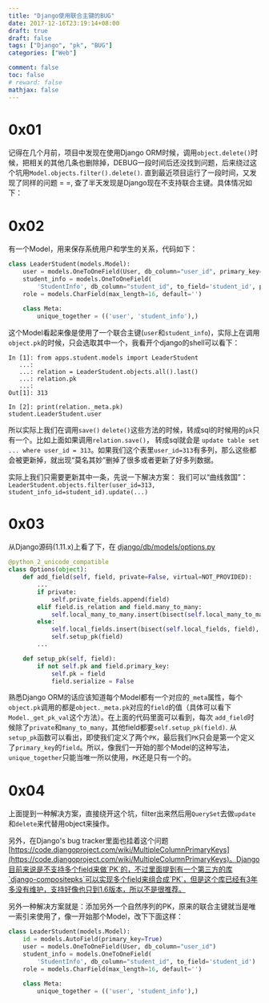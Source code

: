 ```yaml
---
title: "Django使用联合主键的BUG"
date: 2017-12-16T23:19:14+08:00
draft: true
draft: false
tags: ["Django", "pk", "BUG"]
categories: ["Web"]

comment: false
toc: false
# reward: false
mathjax: false
---
```



# 0x01

记得在几个月前，项目中发现在使用Django ORM时候，调用`object.delete()`时候，把相关的其他几条也删除掉，DEBUG一段时间后还没找到问题，后来绕过这个坑用`Model.objects.filter().delete()`. 直到最近项目运行了一段时间，又发现了同样的问题 = =, 查了半天发现是Django现在不支持联合主键。具体情况如下：


# 0x02

有一个Model，用来保存系统用户和学生的关系，代码如下：
```python
class LeaderStudent(models.Model):
    user = models.OneToOneField(User, db_column="user_id", primary_key=True)
    student_info = models.OneToOneField(
        'StudentInfo', db_column="student_id", to_field='student_id', primary_key=True, )
    role = models.CharField(max_length=16, default='')

    class Meta:
        unique_together = (('user', 'student_info'),)
```
这个Model看起来像是使用了一个联合主键(`user`和`student_info`)，实际上在调用`object.pk`的时候，只会选取其中一个，我看开个django的shell可以看下：
```
In [1]: from apps.student.models import LeaderStudent
   ...: 
   ...: relation = LeaderStudent.objects.all().last()
   ...: relation.pk
   ...: 
Out[1]: 313

In [2]: print(relation._meta.pk)
student.LeaderStudent.user
```
所以实际上我们在调用`save()` `delete()`这些方法的时候，转成sql的时候用的`pk`只有一个。比如上面如果调用`relation.save()`， 转成sql就会是 `update table set ... where user_id = 313`。如果我们这个表里`user_id=313`有多列，那么这些都会被更新掉，就出现“莫名其妙”删掉了很多或者更新了好多列数据。

实际上我们只需要更新其中一条，先说一下解决方案： 
我们可以“曲线救国”： `LeaderStudent.objects.filter(user_id=313, student_info_id=student_id).update(...)`


# 0x03

从Django源码(1.11.x)上看了下，在 [django/db/models/options.py](https://github.com/django/django/blob/stable/1.11.x/django/db/models/options.py#L278)
```python
@python_2_unicode_compatible
class Options(object):
    def add_field(self, field, private=False, virtual=NOT_PROVIDED):
        ...
        if private:
            self.private_fields.append(field)
        elif field.is_relation and field.many_to_many:
            self.local_many_to_many.insert(bisect(self.local_many_to_many, field), field)
        else:
            self.local_fields.insert(bisect(self.local_fields, field), field)
            self.setup_pk(field)
        ...

    def setup_pk(self, field):
        if not self.pk and field.primary_key:
            self.pk = field
            field.serialize = False
```
熟悉Django ORM的话应该知道每个Model都有一个对应的`_meta`属性，每个`object.pk`调用的都是`object._meta.pk`对应的`field`的值（具体可以看下`Model._get_pk_val`这个方法）。在上面的代码里面可以看到，每次 `add_field`时候除了`private`和`many_to_many`，其他field都要`self.setup_pk(field)`. 从`setup_pk`函数可以看出，即使我们定义了两个`PK`，最后我们`PK`只会是第一个定义了`primary_key`的`field`。所以，像我们一开始的那个Model的这种写法，`unique_together`只能当唯一所以使用，`PK`还是只有一个的。


# 0x04

上面提到一种解决方案，直接绕开这个坑，filter出来然后用`QuerySet`去做`update`和`delete`来代替用object来操作。

另外，在Django's bug tracker里面也挂着这个问题 [https://code.djangoproject.com/wiki/MultipleColumnPrimaryKeys](https://code.djangoproject.com/wiki/MultipleColumnPrimaryKeys)。Django目前来说是不支持多个field来做`PK`的，不过里面提到有一个第三方的库`django-compositepks`可以实现多个field来组合成`PK`，但是这个库已经有3年多没有维护，支持好像也只到1.6版本，所以不是很推荐。

另外一种解决方案就是：添加另外一个自然序列的PK，原来的联合主键就当是唯一索引来使用了，像一开始那个Model，改下下面这样：
```python
class LeaderStudent(models.Model):
    id = models.AutoField(primary_key=True)
    user = models.OneToOneField(User, db_column="user_id")
    student_info = models.OneToOneField(
        'StudentInfo', db_column="student_id", to_field='student_id')
    role = models.CharField(max_length=16, default='')

    class Meta:
        unique_together = (('user', 'student_info'),)
```
